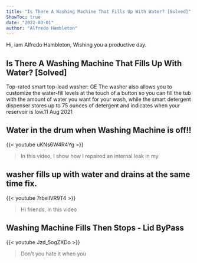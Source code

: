```yaml
---
title: "Is There A Washing Machine That Fills Up With Water? [Solved]"
ShowToc: true 
date: "2022-03-01"
author: "Alfredo Hambleton" 
---
```


Hi, iam Alfredo Hambleton, Wishing you a productive day.
## Is There A Washing Machine That Fills Up With Water? [Solved]
Top-rated smart top-load washer: GE The washer also allows you to customize the water-fill levels at the touch of a button so you can fill the tub with the amount of water you want for your wash, while the smart detergent dispenser stores up to 75 ounces of detergent and indicates when your reservoir is low.11 Aug 2021

## Water in the drum when Washing Machine is off!!
{{< youtube uKNs6W4R4Yg >}}
>In this video, I show how I repaired an internal leak in my 

## washer fills up with water and drains at the same time fix.
{{< youtube 7rbxiIVR9T4 >}}
>Hi friends, in this video 

## Washing Machine Fills Then Stops -  Lid ByPass
{{< youtube Jzd_5ogZXDo >}}
>Don't you hate it when you 


